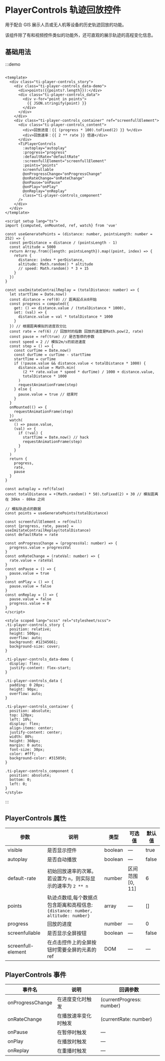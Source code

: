 # PlayerControls 轨迹回放控件
用于配合 GIS 展示人员或无人机等设备的历史轨迹回放的功能。

该组件除了有和视频控件类似的功能外，还可直观的展示轨迹的高程变化信息。

## 基础用法

:::demo

```vue

<template>
  <div class="ti-player-controls_story">
    <div class="ti-player-controls_data-demo">
      <div>points({{points?.length}}):</div>
      <div class="ti-player-controls_data">
        <div v-for="point in points">
          {{ JSON.stringify(point) }}
        </div>
      </div>
    </div>
    <div class="ti-player-controls_container" ref="screenfullElement">
      <div class="ti-player-controls_content">
        <div>回放进度：{{ (progress * 100).toFixed(2) }} %</div>
        <div>回放速率：{{ 2 ** rate }} 倍速</div>
      </div>
      <TiPlayerControls
        :autoplay="autoplay"
        :progress="progress"
        :defaultRate="defaultRate"
        :screenfullElement="screenfullElement"
        :points="points"
        screenfullable
        @onProgressChange="onProgressChange"
        @onRateChange="onRateChange"
        @onPause="onPause"
        @onPlay="onPlay"
        @onReplay="onReplay"
        class="ti-player-controls_component"
      />
    </div>
  </div>
</template>

<script setup lang="ts">
import {computed, onMounted, ref, watch} from 'vue'

const useGeneratePoints = (distance: number, pointsLength: number = 252) => {
  const perDistance = distance / (pointsLength - 1)
  const altitude = 5000
  return Array.from({length: pointsLength}).map((point, index) => {
    return {
      distance: index * perDistance,
      altitude: Math.random() * altitude
      // speed: Math.random() * 3 + 15
    }
  })
}

const useImitateContrailReplay = (totalDistance: number) => {
  let startTime = Date.now()
  const distance = ref(0) // 距离起点从0开始
  const progress = computed({
    get: () => distance.value / (totalDistance * 1000),
    set: (val) => {
      distance.value = val * totalDistance * 1000
    }
  }) // 根据距离模拟的进度百分比
  const rate = ref(6) // 回放时的指数 回放的速度是Math.pow(2, rate)
  const pause = ref(true) // 是否暂停的参数
  const speed = 2 // 模拟2m/s的前进速度
  const step = () => {
    const curTime = Date.now()
    const durTime = curTime - startTime
    startTime = curTime
    if (!pause.value && distance.value < totalDistance * 1000) {
      distance.value = Math.min(
        (2 ** rate.value * speed * durTime) / 1000 + distance.value,
        totalDistance * 1000
      )
      requestAnimationFrame(step)
    } else {
      pause.value = true // 结束时
    }
  }
  onMounted(() => {
    requestAnimationFrame(step)
  })
  watch(
    () => pause.value,
    (val) => {
      if (!val) {
        startTime = Date.now() // hack
        requestAnimationFrame(step)
      }
    }
  )
  return {
    progress,
    rate,
    pause
  }
}

const autoplay = ref(false)
const totalDistance = +(Math.random() * 50).toFixed(2) + 30 // 模拟距离在 30km - 80km 之间

// 模拟轨迹点的数据
const points = useGeneratePoints(totalDistance)

const screenfullElement = ref(null)
const {progress, rate, pause} = useImitateContrailReplay(totalDistance)
const defaultRate = rate

const onProgressChange = (progressVal: number) => {
  progress.value = progressVal
}
const onRateChange = (rateVal: number) => {
  rate.value = rateVal
}
const onPause = () => {
  pause.value = true
}
const onPlay = () => {
  pause.value = false
}
const onReplay = () => {
  pause.value = false
  progress.value = 0
}
</script>

<style scoped lang="scss" rel="stylesheet/scss">
.ti-player-controls_story {
  position: relative;
  height: 500px;
  overflow: auto;
  background: #12345661;
  background-size: cover;
}

.ti-player-controls_data-demo {
  display: flex;
  justify-content: flex-start;
}

.ti-player-controls_data {
  padding: 0 20px;
  height: 90px;
  overflow: auto;
}

.ti-player-controls_container {
  position: absolute;
  top: 120px;
  left: 10%;
  display: flex;
  align-items: center;
  justify-content: center;
  width: 80%;
  height: 360px;
  margin: 0 auto;
  font-size: 30px;
  color: #fff;
  background-color: #315050;
}

.ti-player-controls_component {
  position: absolute;
  bottom: 0;
  left: 0;
}
</style>

```
:::

## PlayerControls 属性
| 参数      | 说明    | 类型    | 可选值                                              | 默认值  |
| -------- | ------ | ------- | -------------------------------------------------- | ------- |
| visible | 是否显示控件 | boolean | —                                                |  true   |
| autoplay | 是否自动播放 | boolean | —                                               |  false  |
| default-rate | 初始回放速率的次幂。若设置为 `n`，则实际显示的速率为 `2 ** n` | number | 区间范围[0, 11]   |  6      |
| points | 轨迹点数组,每个数据点包含距离和高程信息: `{distance: number, altitude: number}` | array  | —        | []    |
| progress | 回放的进度 | number | —                                                 | 0      |
| screenfullable | 是否显示全屏按钮 | boolean | —                                       | false  |
| screenfull-element  | 在点击控件上的全屏按钮时需要全屏的元素的ref | DOM      | —      | —      |



## PlayerControls 事件
| 事件名      | 说明        | 回调参数  |
| ---------- | ---------- | ------- |
| onProgressChange    | 在进度变化时触发 | (currentProgress: number) |
| onRateChange    | 在播放速率变化时触发 | (currentRate: number) |
| onPause    | 在暂停时触发 | —       |
| onPlay     | 在播放时触发 | —       |
| onReplay   | 在重播时触发 | —       |


